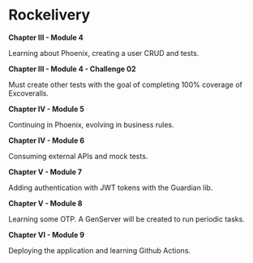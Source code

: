# Rockelivery

**Chapter III - Module 4**

Learning about Phoenix, creating a user CRUD and tests.

**Chapter III - Module 4 - Challenge 02**

Must create other tests with the goal of completing 100% coverage of Excoveralls.

**Chapter IV - Module 5**

Continuing in Phoenix, evolving in business rules.

**Chapter IV - Module 6**

Consuming external APIs and mock tests.

**Chapter V - Module 7**

Adding authentication with JWT tokens with the Guardian lib.

**Chapter V - Module 8**

Learning some OTP. A GenServer will be created to run periodic tasks.

**Chapter VI - Module 9**

Deploying the application and learning Github Actions.
